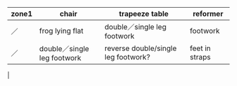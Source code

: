 |zone1|chair|trapeeze table| reformer|     
|------|------|------|------|   
|／|frog lying flat|double／single leg footwork|footwork|  
|／|double／single leg footwork|reverse double/single leg footwork?|feet in straps|
|







